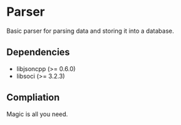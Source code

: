 # Parser

Basic parser for parsing data and storing it into a database.

## Dependencies

* libjsoncpp (>= 0.6.0)
* libsoci (>= 3.2.3)

## Compliation

  Magic is all you need.

